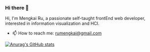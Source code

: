 ### Hi there 👋

Hi, I'm Mengkai Ru, a passionate self-taught frontEnd web developer, interested in information visualization and HCI.
<br/>

- 📫 How to reach me: rumengkai@gmail.com


[![Anurag's GitHub stats](https://github-readme-stats.vercel.app/api?username=rumengkai&count_private=true&show_icons=true&theme=material-palenight)](https://github.com/anuraghazra/github-readme-stats)
